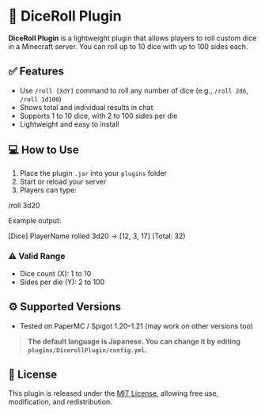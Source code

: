 # 🎲 DiceRoll Plugin

**DiceRoll Plugin** is a lightweight plugin that allows players to roll custom dice in a Minecraft server. You can roll up to 10 dice with up to 100 sides each.

## ✅ Features

- Use `/roll [XdY]` command to roll any number of dice (e.g., `/roll 2d6`, `/roll 1d100`)
- Shows total and individual results in chat
- Supports 1 to 10 dice, with 2 to 100 sides per die
- Lightweight and easy to install

## 💻 How to Use

1. Place the plugin `.jar` into your `plugins` folder
2. Start or reload your server
3. Players can type:

/roll 3d20

Example output:

[Dice] PlayerName rolled 3d20 → [12, 3, 17] (Total: 32)


### ⚠ Valid Range

- Dice count (X): 1 to 10  
- Sides per die (Y): 2 to 100



## ⚙️ Supported Versions

- Tested on PaperMC / Spigot 1.20–1.21 (may work on other versions too)

> **The default language is Japanese. You can change it by editing `plugins/DicerollPlugin/config.yml`.**



## 📄 License

This plugin is released under the [MIT License](LICENSE), allowing free use, modification, and redistribution.
